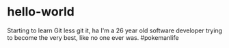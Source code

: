 # hello-world
Starting to learn Git less git it, ha
I'm a 26 year old software developer trying to become the very best, like no one ever was.
#pokemanlife
